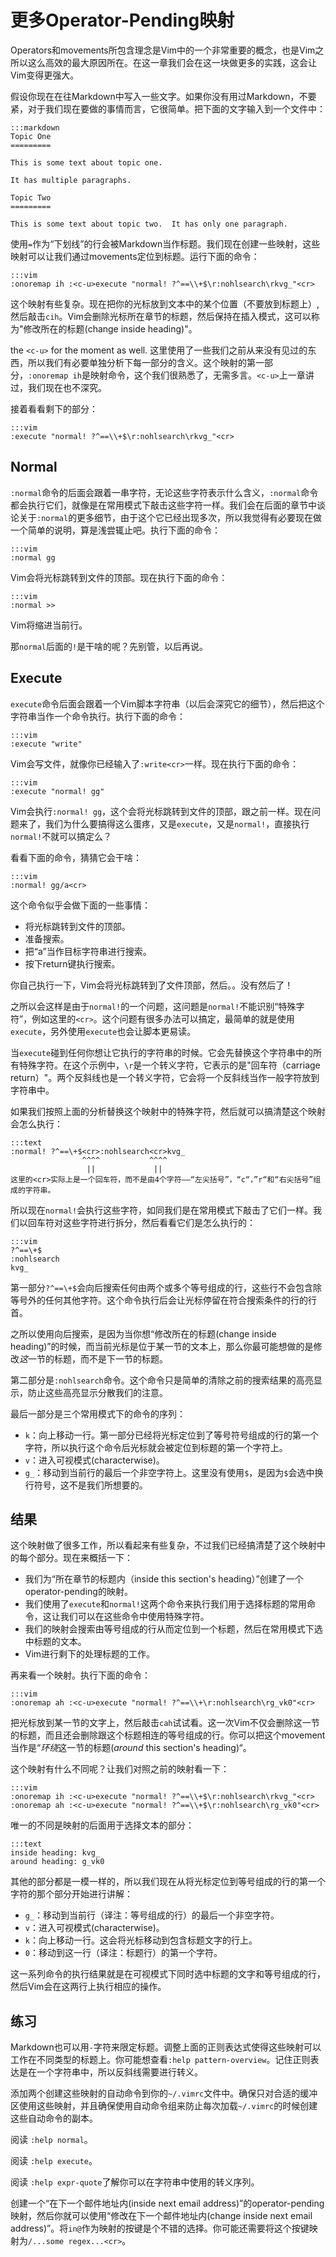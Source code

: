 更多Operator-Pending映射 
==============================

Operators和movements所包含理念是Vim中的一个非常重要的概念，也是Vim之所以这么高效的最大原因所在。在这一章我们会在这一块做更多的实践，这会让Vim变得更强大。

假设你现在在往Markdown中写入一些文字。如果你没有用过Markdown，不要紧，对于我们现在要做的事情而言，它很简单。把下面的文字输入到一个文件中：

    :::markdown
    Topic One
    =========

    This is some text about topic one.

    It has multiple paragraphs.

    Topic Two
    =========

    This is some text about topic two.  It has only one paragraph.

使用`=`作为“下划线”的行会被Markdown当作标题。我们现在创建一些映射，这些映射可以让我们通过movements定位到标题。运行下面的命令：

    :::vim
    :onoremap ih :<c-u>execute "normal! ?^==\\+$\r:nohlsearch\rkvg_"<cr>

这个映射有些复杂。现在把你的光标放到文本中的某个位置（不要放到标题上）,然后敲击`cih`。Vim会删除光标所在章节的标题，然后保持在插入模式，这可以称为"修改所在的标题(change inside heading)"。

the `<c-u>` for the moment as well.
这里使用了一些我们之前从来没有见过的东西，所以我们有必要单独分析下每一部分的含义。这个映射的第一部分，`:onoremap ih`是映射命令，这个我们很熟悉了，无需多言。`<c-u>`上一章讲过，我们现在也不深究。

接着看看剩下的部分：

    :::vim
    :execute "normal! ?^==\\+$\r:nohlsearch\rkvg_"<cr>

Normal
------

`:normal`命令的后面会跟着一串字符，无论这些字符表示什么含义，`:normal`命令都会执行它们，就像是在常用模式下敲击这些字符一样。我们会在后面的章节中谈论关于`:normal`的更多细节，由于这个它已经出现多次，所以我觉得有必要现在做一个简单的说明，算是浅尝辄止吧。执行下面的命令：

    :::vim
    :normal gg

Vim会将光标跳转到文件的顶部。现在执行下面的命令：

    :::vim
    :normal >>

Vim将缩进当前行。

那`normal`后面的`!`是干啥的呢？先别管，以后再说。

Execute
-------

`execute`命令后面会跟着一个Vim脚本字符串（以后会深究它的细节），然后把这个字符串当作一个命令执行。执行下面的命令：

    :::vim
    :execute "write"

Vim会写文件，就像你已经输入了`:write<cr>`一样。现在执行下面的命令：

    :::vim
    :execute "normal! gg"

Vim会执行`:normal! gg`，这个会将光标跳转到文件的顶部，跟之前一样。现在问题来了，我们为什么要搞得这么蛋疼，又是`execute`，又是`normal!`，直接执行`normal!`不就可以搞定么？

看看下面的命令，猜猜它会干啥：

    :::vim
    :normal! gg/a<cr>

这个命令似乎会做下面的一些事情：

* 将光标跳转到文件的顶部。
* 准备搜索。
* 把“a”当作目标字符串进行搜索。
* 按下return键执行搜索。

你自己执行一下，Vim会将光标跳转到了文件顶部，然后。。没有然后了！

之所以会这样是由于`normal!`的一个问题，这问题是`normal!`不能识别“特殊字符”，例如这里的`<cr>`。这个问题有很多办法可以搞定，最简单的就是使用`execute`，另外使用`execute`也会让脚本更易读。

当`execute`碰到任何你想让它执行的字符串的时候。它会先替换这个字符串中的所有特殊字符。在这个示例中，`\r`是一个转义字符，它表示的是"回车符（carriage return）"。两个反斜线也是一个转义字符，它会将一个反斜线当作一般字符放到字符串中。

如果我们按照上面的分析替换这个映射中的特殊字符，然后就可以搞清楚这个映射会怎么执行：

    :::text
    :normal! ?^==\+$<cr>:nohlsearch<cr>kvg_
                    ^^^^           ^^^^
                     ||             ||
    这里的<cr>实际上是一个回车符，而不是由4个字符——“左尖括号”，“c“，”r“和“右尖括号”组成的字符串。

所以现在`normal!`会执行这些字符，如同我们是在常用模式下敲击了它们一样。我们以回车符对这些字符进行拆分，然后看看它们是怎么执行的： 

    :::vim
    ?^==\+$
    :nohlsearch
    kvg_

第一部分`?^==\+$`会向后搜索任何由两个或多个等号组成的行，这些行不会包含除等号外的任何其他字符。这个命令执行后会让光标停留在符合搜索条件的行的行首。

之所以使用向后搜索，是因为当你想“修改所在的标题(change inside heading)”的时候，而当前光标是位于某一节的文本上，那么你最可能想做的是修改*这*一节的标题，而不是下一节的标题。

第二部分是`:nohlsearch`命令。这个命令只是简单的清除之前的搜索结果的高亮显示，防止这些高亮显示分散我们的注意。

最后一部分是三个常用模式下的命令的序列：

* `k`：向上移动一行。第一部分已经将光标定位到了等号符号组成的行的第一个字符，所以执行这个命令后光标就会被定位到标题的第一个字符上。
* `v`：进入可视模式(characterwise)。
* `g_`：移动到当前行的最后一个非空字符上。这里没有使用`$`，是因为`$`会选中换行符号，这不是我们所想要的。

结果
-------

这个映射做了很多工作，所以看起来有些复杂，不过我们已经搞清楚了这个映射中的每个部分。现在来概括一下：

* 我们为“所在章节的标题内（inside this section's heading）”创建了一个operator-pending的映射。
* 我们使用了`execute`和`normal!`这两个命令来执行我们用于选择标题的常用命令，这让我们可以在这些命令中使用特殊字符。
* 我们的映射会搜索由等号组成的行从而定位到一个标题，然后在常用模式下选中标题的文本。
* Vim进行剩下的处理标题的工作。

再来看一个映射。执行下面的命令：

    :::vim
    :onoremap ah :<c-u>execute "normal! ?^==\\+\r:nohlsearch\rg_vk0"<cr>

把光标放到某一节的文字上，然后敲击`cah`试试看。这一次Vim不仅会删除这一节的标题，而且还会删除跟这个标题相连的等号组成的行。你可以把这个movement当作是“*环绕*这一节的标题(*around* this section's heading)“。

这个映射有什么不同呢？让我们对照之前的映射看一下：

    :::vim
    :onoremap ih :<c-u>execute "normal! ?^==\\+$\r:nohlsearch\rkvg_"<cr>
    :onoremap ah :<c-u>execute "normal! ?^==\\+$\r:nohlsearch\rg_vk0"<cr>

唯一的不同是映射的后面用于选择文本的部分：

    :::text
    inside heading: kvg_
    around heading: g_vk0

其他的部分都是一模一样的，所以我们现在从将光标定位到等号组成的行的第一个字符的那个部分开始进行讲解：

* `g_`：移动到当前行（译注：等号组成的行）的最后一个非空字符。
* `v`：进入可视模式(characterwise)。
* `k`：向上移动一行。这会将光标移动到包含标题文字的行上。
* `0`：移动到这一行（译注：标题行）的第一个字符。

这一系列命令的执行结果就是在可视模式下同时选中标题的文字和等号组成的行，然后Vim会在这两行上执行相应的操作。

练习
---------

Markdown也可以用`-`字符来限定标题。调整上面的正则表达式使得这些映射可以工作在不同类型的标题上。你可能想查看`:help pattern-overview`。记住正则表达是在一个字符串中，所以反斜线需要进行转义。

添加两个创建这些映射的自动命令到你的`~/.vimrc`文件中。确保只对合适的缓冲区使用这些映射，并且确保使用自动命令组来防止每次加载`~/.vimrc`的时候创建这些自动命令的副本。

阅读 `:help normal`。

阅读 `:help execute`。

阅读 `:help expr-quote`了解你可以在字符串中使用的转义序列。

创建一个“在下一个邮件地址内(inside next email address)”的operator-pending映射，然后你就可以使用“修改在下一个邮件地址内(change inside next email address)”。将`in@`作为映射的按键是个不错的选择。你可能还需要将这个按键映射为`/...some regex...<cr>`。

